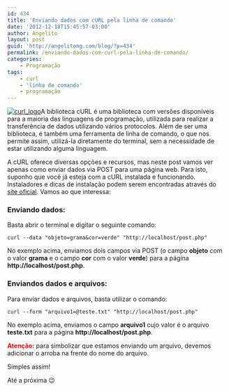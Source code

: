 ```yaml
---
id: 434
title: 'Enviando dados com cURL pela linha de comando'
date: '2012-12-18T15:45:57-03:00'
author: Angelito
layout: post
guid: 'http://angelitomg.com/blog/?p=434'
permalink: /enviando-dados-com-curl-pela-linha-de-comando/
categories:
    - Programação
tags:
    - curl
    - 'linha de comando'
    - programação
---
```


[![curl_logo](http://angelitomg.com/blog/wp-content/uploads/2012/12/curl-refined.jpg)](http://angelitomg.com/blog/wp-content/uploads/2012/12/curl-refined.jpg)A biblioteca cURL é uma biblioteca com versões disponíveis para a maioria das linguagens de programação, utilizada para realizar a transferência de dados utilizando vários protocolos. Além de ser uma biblioteca, é também uma ferramenta de linha de comando, o que nos permite assim, utilizá-la diretamente do terminal, sem a necessidade de estar utilizando alguma linguagem.

A cURL oferece diversas opções e recursos, mas neste post vamos ver apenas como enviar dados via POST para uma página web. Para isto, suponho que você já esteja com a cURL instalada e funcionando. Instaladores e dicas de instalação podem serem encontradas através do [site oficial](http://curl.haxx.se/). Vamos ao que interessa:

### Enviando dados:

Basta abrir o terminal e digitar o seguinte comando:

`curl --data "objeto=grama&cor=verde" "http://localhost/post.php"`

No exemplo acima, enviamos dois campos via POST (o campo **objeto** com o valor **grama** e o campo **cor** com o valor **verde**) para a página **http://localhost/post.php**.

### Enviandos dados e arquivos:

Para enviar dados e arquivos, basta utilizar o comando:

`curl --form "arquivo1=@teste.txt" "http://localhost/post.php"`

No exemplo acima, enviamos o campo **arquivo1** cujo valor é o arquivo **teste.txt** para a página **http://localhost/post.php**.

<span style="color: #ff0000;">**Atenção:**</span> para simbolizar que estamos enviando um arquivo, devemos adicionar o arroba na frente do nome do arquivo.

Simples assim!

Até a próxima 😉